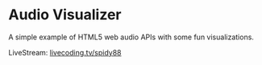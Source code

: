 Audio Visualizer
================

A simple example of HTML5 web audio APIs with some fun visualizations.

LiveStream: [livecoding.tv/spidy88](https://www.livecoding.tv/spidy88/playlists/2oezR-audio-visualizer-html5svg/)
